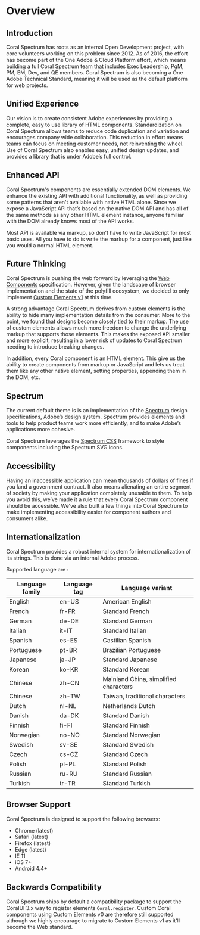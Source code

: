 # Overview

## Introduction

Coral Spectrum has roots as an internal Open Development project, with core volunteers working on this problem since 2012. 
As of 2016, the effort has become part of the One Adobe & Cloud Platform effort, which means building a full Coral Spectrum 
team that includes Exec Leadership, PgM, PM, EM, Dev, and QE members. Coral Spectrum is also becoming a One Adobe Technical 
Standard, meaning it will be used as the default platform for web projects.

## Unified Experience

Our vision is to create consistent Adobe experiences by providing a complete, easy to use library of HTML components. 
Standardization on Coral Spectrum allows teams to reduce code duplication and variation and encourages company wide collaboration. 
This reduction in effort means teams can focus on meeting customer needs, not reinventing the wheel. Use of Coral Spectrum also 
enables easy, unified design updates, and provides a library that is under Adobe’s full control.

## Enhanced API

Coral Spectrum's components are essentially extended DOM elements. We enhance the existing API with additional functionality, 
as well as providing some patterns that aren't available with native HTML alone. Since we expose a JavaScript API that’s 
based on the native DOM API and has all of the same methods as any other HTML element instance, anyone familiar with the 
DOM already knows most of the API works. 

Most API is available via markup, so don’t have to write JavaScript for most basic uses. All you have to do is write 
the markup for a component, just like you would a normal HTML element.

## Future Thinking

Coral Spectrum is pushing the web forward by leveraging the [Web Components](https://www.webcomponents.org/introduction) specification. 
However, given the landscape of browser implementation and the state of the polyfill ecosystem, we decided to only implement 
[Custom Elements v1](https://html.spec.whatwg.org/multipage/custom-elements.html) at this time.

A strong advantage Coral Spectrum derives from custom elements is the ability to hide many implementation details from the consumer. 
More to the point, we found that designs become closely tied to their markup. The use of custom elements allows much more 
freedom to change the underlying markup that supports those elements. This makes the exposed API smaller and more explicit, 
resulting in a lower risk of updates to Coral Spectrum needing to introduce breaking changes.

In addition, every Coral component is an HTML element. This give us the ability to create components from markup or JavaScript 
and lets us treat them like any other native element, setting properties, appending them in the DOM, etc. 

## Spectrum

The current default theme is is an implementation of the [Spectrum](https://adobe.design) design specifications, Adobe’s design system.
Spectrum provides elements and tools to help product teams work more efficiently, and to make Adobe’s applications more cohesive.

Coral Spectrum leverages the [Spectrum CSS](https://github.com/adobe/spectrum-css) framework to style components including the Spectrum SVG icons.   

## Accessibility

Having an inaccessible application can mean thousands of dollars of fines if you land a government contract. 
It also means alienating an entire segment of society by making your application completely unusable to them. 
To help you avoid this, we’ve made it a rule that every Coral Spectrum component should be accessible. We’ve also built a few 
things into Coral Spectrum to make implementing accessibility easier for component authors and consumers alike.
 
## Internationalization
 
Coral Spectrum provides a robust internal system for internationalization of its strings. 
This is done via an internal Adobe process.
 
Supported language are :

Language family | Language tag | Language variant
--- | --- | ---
English | en-US | American English
French | fr-FR | Standard French
German | de-DE | Standard German
Italian | it-IT | Standard Italian
Spanish | es-ES | Castilian Spanish
Portuguese | pt-BR | Brazilian Portuguese
Japanese | ja-JP | Standard Japanese
Korean | ko-KR | Standard Korean
Chinese | zh-CN | Mainland China, simplified characters
Chinese | zh-TW | Taiwan, traditional characters
Dutch | nl-NL | Netherlands Dutch
Danish | da-DK | Standard Danish
Finnish | fi-FI | Standard Finnish
Norwegian | no-NO | Standard Norwegian
Swedish | sv-SE | Standard Swedish
Czech | cs-CZ | Standard Czech
Polish | pl-PL | Standard Polish
Russian | ru-RU | Standard Russian
Turkish | tr-TR | Standard Turkish

## Browser Support

Coral Spectrum is designed to support the following browsers:
* Chrome (latest)
* Safari (latest)
* Firefox (latest)
* Edge (latest)
* IE 11
* iOS 7+
* Android 4.4+

## Backwards Compatibility

Coral Spectrum ships by default a compatibility package to support the CoralUI 3.x way to register elements `Coral.register`. 
Custom Coral components using Custom Elements v0 are therefore still supported although we highly encourage to migrate 
to Custom Elements v1 as it'll become the Web standard. 



